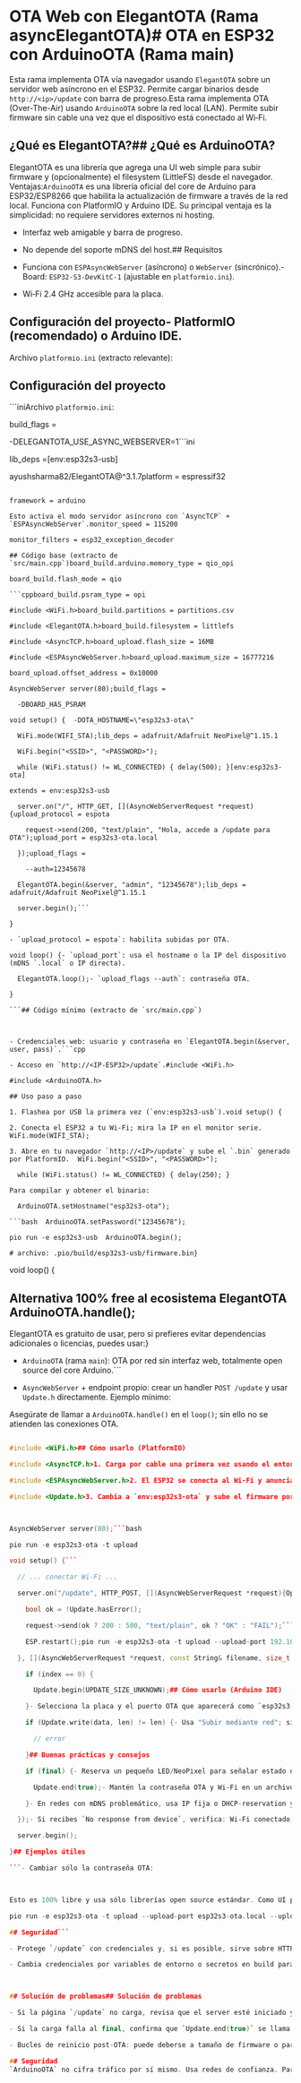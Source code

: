 # OTA Web con ElegantOTA (Rama asyncElegantOTA)# OTA en ESP32 con ArduinoOTA (Rama main)



Esta rama implementa OTA vía navegador usando `ElegantOTA` sobre un servidor web asíncrono en el ESP32. Permite cargar binarios desde `http://<ip>/update` con barra de progreso.Esta rama implementa OTA (Over-The-Air) usando `ArduinoOTA` sobre la red local (LAN). Permite subir firmware sin cable una vez que el dispositivo está conectado al Wi‑Fi.



## ¿Qué es ElegantOTA?## ¿Qué es ArduinoOTA?

ElegantOTA es una librería que agrega una UI web simple para subir firmware y (opcionalmente) el filesystem (LittleFS) desde el navegador. Ventajas:`ArduinoOTA` es una librería oficial del core de Arduino para ESP32/ESP8266 que habilita la actualización de firmware a través de la red local. Funciona con PlatformIO y Arduino IDE. Su principal ventaja es la simplicidad: no requiere servidores externos ni hosting.

- Interfaz web amigable y barra de progreso.

- No depende del soporte mDNS del host.## Requisitos

- Funciona con `ESPAsyncWebServer` (asíncrono) o `WebServer` (sincrónico).- Board: `ESP32-S3-DevKitC-1` (ajustable en `platformio.ini`).

- Wi‑Fi 2.4 GHz accesible para la placa.

## Configuración del proyecto- PlatformIO (recomendado) o Arduino IDE.

Archivo `platformio.ini` (extracto relevante):

## Configuración del proyecto

```iniArchivo `platformio.ini`:

build_flags =

  -DELEGANTOTA_USE_ASYNC_WEBSERVER=1```ini

lib_deps =[env:esp32s3-usb]

  ayushsharma82/ElegantOTA@^3.1.7platform = espressif32

```board = esp32-s3-devkitc-1

framework = arduino

Esto activa el modo servidor asíncrono con `AsyncTCP` + `ESPAsyncWebServer`.monitor_speed = 115200

monitor_filters = esp32_exception_decoder

## Código base (extracto de `src/main.cpp`)board_build.arduino.memory_type = qio_opi

board_build.flash_mode = qio

```cppboard_build.psram_type = opi

#include <WiFi.h>board_build.partitions = partitions.csv

#include <ElegantOTA.h>board_build.filesystem = littlefs

#include <AsyncTCP.h>board_upload.flash_size = 16MB

#include <ESPAsyncWebServer.h>board_upload.maximum_size = 16777216

board_upload.offset_address = 0x10000

AsyncWebServer server(80);build_flags =

  -DBOARD_HAS_PSRAM

void setup() {  -DOTA_HOSTNAME=\"esp32s3-ota\"

  WiFi.mode(WIFI_STA);lib_deps = adafruit/Adafruit NeoPixel@^1.15.1

  WiFi.begin("<SSID>", "<PASSWORD>");

  while (WiFi.status() != WL_CONNECTED) { delay(500); }[env:esp32s3-ota]

extends = env:esp32s3-usb

  server.on("/", HTTP_GET, [](AsyncWebServerRequest *request){upload_protocol = espota

    request->send(200, "text/plain", "Hola, accede a /update para OTA");upload_port = esp32s3-ota.local

  });upload_flags = 

    --auth=12345678

  ElegantOTA.begin(&server, "admin", "12345678");lib_deps = adafruit/Adafruit NeoPixel@^1.15.1

  server.begin();```

}

- `upload_protocol = espota`: habilita subidas por OTA.

void loop() {- `upload_port`: usa el hostname o la IP del dispositivo (mDNS `.local` o IP directa).

  ElegantOTA.loop();- `upload_flags --auth`: contraseña OTA.

}

```## Código mínimo (extracto de `src/main.cpp`)



- Credenciales web: usuario y contraseña en `ElegantOTA.begin(&server, user, pass)`.```cpp

- Acceso en `http://<IP-ESP32>/update`.#include <WiFi.h>

#include <ArduinoOTA.h>

## Uso paso a paso

1. Flashea por USB la primera vez (`env:esp32s3-usb`).void setup() {

2. Conecta el ESP32 a tu Wi‑Fi; mira la IP en el monitor serie.  WiFi.mode(WIFI_STA);

3. Abre en tu navegador `http://<IP>/update` y sube el `.bin` generado por PlatformIO.  WiFi.begin("<SSID>", "<PASSWORD>");

  while (WiFi.status() != WL_CONNECTED) { delay(250); }

Para compilar y obtener el binario:

  ArduinoOTA.setHostname("esp32s3-ota");

```bash  ArduinoOTA.setPassword("12345678");

pio run -e esp32s3-usb  ArduinoOTA.begin();

# archivo: .pio/build/esp32s3-usb/firmware.bin}

```

void loop() {

## Alternativa 100% free al ecosistema ElegantOTA  ArduinoOTA.handle();

ElegantOTA es gratuito de usar, pero si prefieres evitar dependencias adicionales o licencias, puedes usar:}

- `ArduinoOTA` (rama `main`): OTA por red sin interfaz web, totalmente open source del core Arduino.```

- `AsyncWebServer` + endpoint propio: crear un handler `POST /update` y usar `Update.h` directamente. Ejemplo mínimo:

Asegúrate de llamar a `ArduinoOTA.handle()` en el `loop()`; sin ello no se atienden las conexiones OTA.

```cpp

#include <WiFi.h>## Cómo usarlo (PlatformIO)

#include <AsyncTCP.h>1. Carga por cable una primera vez usando el entorno `env:esp32s3-usb`.

#include <ESPAsyncWebServer.h>2. El ESP32 se conecta al Wi‑Fi y anuncia mDNS con el hostname configurado.

#include <Update.h>3. Cambia a `env:esp32s3-ota` y sube el firmware por red:



AsyncWebServer server(80);```bash

pio run -e esp32s3-ota -t upload

void setup() {```

  // ... conectar Wi‑Fi ...

  server.on("/update", HTTP_POST, [](AsyncWebServerRequest *request){Opcionalmente especifica la IP si mDNS no funciona:

    bool ok = !Update.hasError();

    request->send(ok ? 200 : 500, "text/plain", ok ? "OK" : "FAIL");```bash

    ESP.restart();pio run -e esp32s3-ota -t upload --upload-port 192.168.1.123

  }, [](AsyncWebServerRequest *request, const String& filename, size_t index, uint8_t *data, size_t len, bool final){```

    if (index == 0) {

      Update.begin(UPDATE_SIZE_UNKNOWN);## Cómo usarlo (Arduino IDE)

    }- Selecciona la placa y el puerto OTA que aparecerá como `esp32s3-ota at <IP>` en Puertos.

    if (Update.write(data, len) != len) {- Usa "Subir mediante red"; si pide contraseña, introduce la configurada (`12345678`).

      // error

    }## Buenas prácticas y consejos

    if (final) {- Reserva un pequeño LED/NeoPixel para señalar estado de OTA (opcional).

      Update.end(true);- Mantén la contraseña OTA y Wi‑Fi en un archivo no versionado para producción.

    }- En redes con mDNS problemático, usa IP fija o DHCP-reservation y `--upload-port <IP>`.

  });- Si recibes `No response from device`, verifica: Wi‑Fi conectado, `ArduinoOTA.begin()` llamado, y que el firewall permite UDP/5353 y TCP.

  server.begin();

}## Ejemplos útiles

```- Cambiar sólo la contraseña OTA:



Esto es 100% libre y usa sólo librerías open source estándar. Como UI puedes servir una página HTML simple con un `<input type="file">`.```bash

pio run -e esp32s3-ota -t upload --upload-port esp32s3-ota.local --upload-flag "--auth=MiPass"

## Seguridad```

- Protege `/update` con credenciales y, si es posible, sirve sobre HTTPS a través de un proxy inverso en tu LAN.

- Cambia credenciales por variables de entorno o secretos en build para producción.- Ver logs de excepción decodificados: abre el monitor serie con filtro `esp32_exception_decoder` ya preconfigurado en `platformio.ini`.



## Solución de problemas## Solución de problemas

- Si la página `/update` no carga, revisa que el server esté iniciado y que no haya conflictos de puertos.- mDNS no resuelve `.local`: instala/activa soporte mDNS en tu sistema o usa la IP.

- Si la carga falla al final, confirma que `Update.end(true)` se llama y que hay espacio suficiente en la partición.- Subida falla al 0%: revisa que el `upload_port` apunta a tu dispositivo correcto y credenciales.

- Bucles de reinicio post-OTA: puede deberse a tamaño de firmware o particiones; revisa `partitions.csv` y tamaños.

## Seguridad
`ArduinoOTA` no cifra tráfico por sí mismo. Usa redes de confianza. Para producción, combina con segmentación de red o túneles seguros; para necesidades avanzadas considera las ramas con HTTPS/GitHub Actions.
